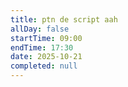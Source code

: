 ```yaml
---
title: ptn de script aah
allDay: false
startTime: 09:00
endTime: 17:30
date: 2025-10-21
completed: null
---
```

